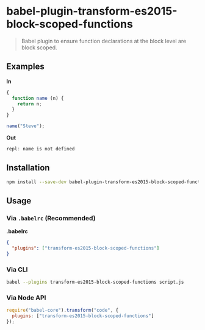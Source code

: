 # babel-plugin-transform-es2015-block-scoped-functions

> Babel plugin to ensure function declarations at the block level are block scoped.

## Examples

**In**
```javascript
{
  function name (n) {
    return n;
  }
}

name("Steve");
```

**Out**
```javascript
repl: name is not defined
```

## Installation

```sh
npm install --save-dev babel-plugin-transform-es2015-block-scoped-functions
```

## Usage

### Via `.babelrc` (Recommended)

**.babelrc**

```json
{
  "plugins": ["transform-es2015-block-scoped-functions"]
}
```

### Via CLI

```sh
babel --plugins transform-es2015-block-scoped-functions script.js
```

### Via Node API

```javascript
require("babel-core").transform("code", {
  plugins: ["transform-es2015-block-scoped-functions"]
});
```
